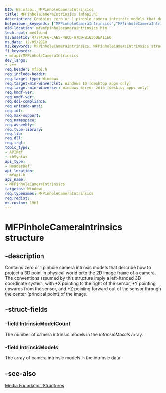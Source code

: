 ```yaml
---
UID: NS:mfapi._MFPinholeCameraIntrinsics
title: MFPinholeCameraIntrinsics (mfapi.h)
description: Contains zero or 1 pinhole camera intrinsic models that describe how to project a 3D point in physical world onto the 2D image frame of a camera.helpviewer_keywords: ["MFPinholeCameraIntrinsics","MFPinholeCameraIntrinsics structure [Media Foundation]","PMFPinholeCameraIntrinsics","PMFPinholeCameraIntrinsics structure pointer [Media Foundation]","mf.mfpinholecameraintrinsics","mfapi/MFPinholeCameraIntrinsics","mfapi/PMFPinholeCameraIntrinsics"]
old-location: mf\mfpinholecameraintrinsics.htm
tech.root: medfound
ms.assetid: 477F4DF6-CAE5-4BCD-A7D9-B1656DEA11E6
ms.date: 12/05/2018
ms.keywords: MFPinholeCameraIntrinsics, MFPinholeCameraIntrinsics structure [Media Foundation], PMFPinholeCameraIntrinsics, PMFPinholeCameraIntrinsics structure pointer [Media Foundation], mf.mfpinholecameraintrinsics, mfapi/MFPinholeCameraIntrinsics, mfapi/PMFPinholeCameraIntrinsics
f1_keywords:
- mfapi/MFPinholeCameraIntrinsics
dev_langs:
- c++
req.header: mfapi.h
req.include-header: 
req.target-type: Windows
req.target-min-winverclnt: Windows 10 [desktop apps only]
req.target-min-winversvr: Windows Server 2016 [desktop apps only]
req.kmdf-ver: 
req.umdf-ver: 
req.ddi-compliance: 
req.unicode-ansi: 
req.idl: 
req.max-support: 
req.namespace: 
req.assembly: 
req.type-library: 
req.lib: 
req.dll: 
req.irql: 
topic_type:
- APIRef
- kbSyntax
api_type:
- HeaderDef
api_location:
- mfapi.h
api_name:
- MFPinholeCameraIntrinsics
targetos: Windows
req.typenames: MFPinholeCameraIntrinsics
req.redist: 
ms.custom: 19H1
---
```


# MFPinholeCameraIntrinsics structure


## -description


Contains zero or 1 pinhole camera intrinsic models that describe how to project a 3D point in physical world onto the 2D image frame of a camera. The conventions assumed by this structure imply a left-handed 3D coordinate system, with +X pointing to the right of the sensor, +Y pointing upwards from the sensor, and +Z pointing forward out of the sensor through the center (principal point) of the image.


## -struct-fields




### -field IntrinsicModelCount

The number of camera intrinsic models in the <i>IntrinsicModels</i> array.


### -field IntrinsicModels

The array of camera intrinsic models in the intrinsic data.


## -see-also




<a href="https://docs.microsoft.com/windows/desktop/medfound/media-foundation-structures">Media Foundation Structures</a>
 

 

